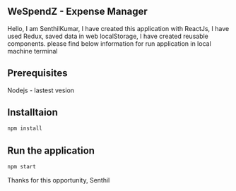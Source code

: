 ## WeSpendZ - Expense Manager
Hello, I am SenthilKumar, I have created this application with ReactJs, I have used Redux, saved data in web localStorage, I have created reusable components. please find below information for run application in local machine terminal

## Prerequisites
Nodejs - lastest vesion

## Installtaion
```js
npm install
```

## Run the application
```js
npm start
```


Thanks for this opportunity,
Senthil